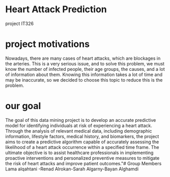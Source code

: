 # Heart Attack Prediction 
project IT326


# project motivations
Nowadays, there are many cases of heart attacks, which are blockages in the arteries. This is a very serious issue, and to solve this problem, we must know the number of infected people, their age groups, the causes, and a lot of information about them. Knowing this information takes a lot of time and may be inaccurate, so we decided to choose this topic to reduce this is the problem.

# our goal 
The goal of this data mining project is to develop an accurate predictive model for identifying individuals at risk of experiencing a heart attack. Through the analysis of relevant medical data, including demographic information, lifestyle factors, medical history, and biomarkers, the project aims to create a predictive algorithm capable of accurately assessing the likelihood of a heart attack occurrence within a specified time frame. The ultimate objective is to assist healthcare professionals in implementing proactive interventions and personalized preventive measures to mitigate the risk of heart attacks and improve patient outcomes."# Group Members 
Lama alqahtani -Renad Alrokan-Sarah Algarny-Bayan Alghamdi
